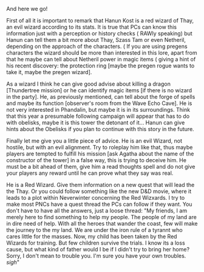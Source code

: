 And here we go!

First of all it is important to remark that Hanun Kost is a red wizard of Thay, an evil wizard according to its stats. It is true that PCs can know this information just with a perception or history checks ( RAWly speaking) but Hanun can tell them a bit more about Thay, Szass Tam or even Netheril, depending on the approach of the characters. ( If you are using pregens characters the wizard should be more than interested in this lore, apart from that he maybe can tell about Netheril power in magic items ( giving a hint of his recent discovery: the protection ring [maybe the pregen rogue wants to take it, maybe the pregen wizard].

As a wizard I think he can give good advise about killing a dragon [Thundertree mission] or he can identify magic items [if there is no wizard in the party]. He, as previously mentioned, can tell about the forge of spells and maybe its function [observer's room from the Wave Echo Cave]. He is not very interested in Phandalin, but maybe it is in its surroundings. Think that this year a presumable following campaign will appear that has to do with obelisks, maybe it is this tower the detonant of it... Hanun can give hints about the Obelisks if you plan to continue with this story in the future.

Finally let me give you a little piece of advice. He is an evil Wizard, not hostile, but with an evil alignment. Try to roleplay him like that, thus maybe players are tempted to fulfill his mission [ask Agatha about the name of the constructor of the tower] in a false way, this is trying to deceive him. He must be a bit ahead of them, give him a read thoughts spell and do not give your players any reward until he can prove what they say was real.







He is a Red Wizard. Give them information on a new quest that will lead the the Thay. Or you could follow something like the new D&D movie, where it leads to a plot within Neverwinter concerning the Red Wizxards. I try to make most PNCs have a quest thread the PCs can follow if they want. You don't have to have all the answers, just a loose thread:
"My friends, I am merely here to find something to help my people. The people of my land are in dire need of help. With all the heroes that wander the coast, few will make the journey to the my land. We are under the iron rule of a tyrannt who cares little for the masses. Now, my child has been taken by the Red Wizards for training. But few children survive the trials. I know its a loss cause, but what kind of father would I be if I didn't try to bring her home? Sorry, I don't mean to trouble you. I'm sure you have your own troubles. *sigh*"